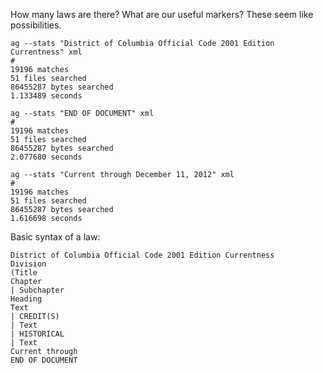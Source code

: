 How many laws are there? What are our useful markers? These seem like possibilities.

    ag --stats "District of Columbia Official Code 2001 Edition Currentness" xml
    #
    19196 matches
    51 files searched
    86455287 bytes searched
    1.133489 seconds

    ag --stats "END OF DOCUMENT" xml
    #
    19196 matches
    51 files searched
    86455287 bytes searched
    2.077680 seconds

    ag --stats "Current through December 11, 2012" xml
    #
    19196 matches
    51 files searched
    86455287 bytes searched
    1.616698 seconds

Basic syntax of a law:

    District of Columbia Official Code 2001 Edition Currentness
    Division
    (Title
    Chapter
    | Subchapter
    Heading
    Text
    | CREDIT(S)
    | Text
    | HISTORICAL
    | Text
    Current through
    END OF DOCUMENT

